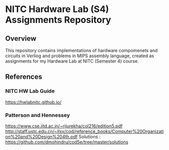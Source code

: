 
# NITC Hardware Lab (S4) Assignments Repository

## Overview

This repository contains implementations of hardware compomenets and circuits in Verliog and problems in MIPS assembly language, created as assignments for my Hardware Lab at NITC (Semester 4) course. 

## References

### NITC HW Lab Guide
https://hwlabnitc.github.io/

### Patterson and Hennessey
https://www.cse.iitd.ac.in/~rijurekha/col216/edition5.pdf
http://staff.ustc.edu.cn/~llxx/cod/reference_books/Computer%20Organization%20and%20Design%204th.pdf
Solutions : https://github.com/dmohindru/cod5e/tree/master/solutions
